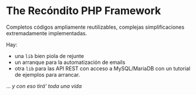 # The Recóndito PHP Framework

Completos códigos ampliamente reutilizables, 
complejas simplificaciones extremadamente implementadas.  

Hay:
 * una `lib` bien piola de rejunte
 * un arranque para la automatización de emails
 * otra `lib` para las API REST con acceso a MySQL/MariaDB con un tutorial de ejemplos para arrancar.
 
...
_y con eso tirá' toda una vida_
